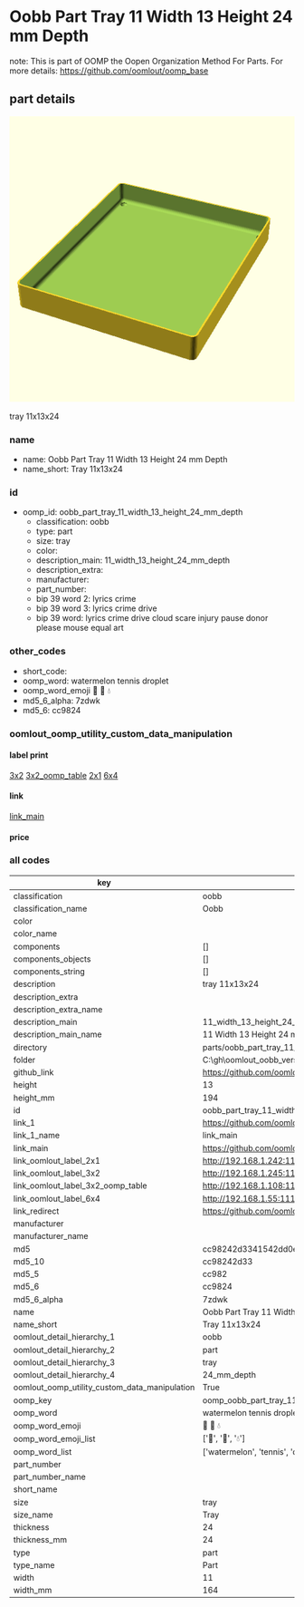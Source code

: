# Oobb Part Tray 11 Width 13 Height 24 mm Depth  

note: This is part of OOMP the Oopen Organization Method For Parts. For more details: https://github.com/oomlout/oomp_base

##  part details
  

[![](3dpr.png)](3dpr.png)

tray 11x13x24



### name
* name: Oobb Part Tray 11 Width 13 Height 24 mm Depth
* name_short: Tray 11x13x24 
### id
* oomp_id: oobb_part_tray_11_width_13_height_24_mm_depth
  * classification: oobb
  * type: part
  * size: tray
  * color: 
  * description_main: 11_width_13_height_24_mm_depth
  * description_extra: 
  * manufacturer: 
  * part_number: 
  * bip 39 word 2: lyrics crime
  * bip 39 word 3: lyrics crime drive
  * bip 39 word: lyrics crime drive cloud scare injury pause donor please mouse equal art

### other_codes
* short_code: 
* oomp_word: watermelon tennis droplet
* oomp_word_emoji :watermelon: :tennis: :droplet:
* md5_6_alpha: 7zdwk
* md5_6: cc9824






### oomlout_oomp_utility_custom_data_manipulation
#### label print
[3x2](http://192.168.1.245:1112/?label=oomp%207zdwk)
[3x2_oomp_table](http://192.168.1.108:1112/?label=oomp%207zdwk)
[2x1](http://192.168.1.242:1112/?label=oomp%207zdwk)
[6x4](http://192.168.1.55:1112/?label=oomp%207zdwk)    

#### link

[link_main](https://github.com/oomlout/oomlout_oobb_version_4_generated_parts/tree/main/navigation_oomp/oobb/part/tray/11_width_13_height_24_mm_depth/part)                              

#### price







### all codes 
| key | value |  
| --- | --- |  
| classification | oobb |  
| classification_name | Oobb |  
| color |  |  
| color_name |  |  
| components | [] |  
| components_objects | [] |  
| components_string | [] |  
| description | tray 11x13x24 |  
| description_extra |  |  
| description_extra_name |  |  
| description_main | 11_width_13_height_24_mm_depth |  
| description_main_name | 11 Width 13 Height 24 mm Depth |  
| directory | parts/oobb_part_tray_11_width_13_height_24_mm_depth |  
| folder | C:\gh\oomlout_oobb_version_4_generated_parts\parts\oobb_part_tray_11_width_13_height_24_mm_depth |  
| github_link | https://github.com/oomlout/oomlout_oomp_part_src/tree/main/parts/oobb_part_tray_11_width_13_height_24_mm_depth |  
| height | 13 |  
| height_mm | 194 |  
| id | oobb_part_tray_11_width_13_height_24_mm_depth |  
| link_1 | https://github.com/oomlout/oomlout_oobb_version_4_generated_parts/tree/main/navigation_oomp/oobb/part/tray/11_width_13_height_24_mm_depth/part |  
| link_1_name | link_main |  
| link_main | https://github.com/oomlout/oomlout_oobb_version_4_generated_parts/tree/main/navigation_oomp/oobb/part/tray/11_width_13_height_24_mm_depth/part |  
| link_oomlout_label_2x1 | http://192.168.1.242:1112/?label=oomp%207zdwk |  
| link_oomlout_label_3x2 | http://192.168.1.245:1112/?label=oomp%207zdwk |  
| link_oomlout_label_3x2_oomp_table | http://192.168.1.108:1112/?label=oomp%207zdwk |  
| link_oomlout_label_6x4 | http://192.168.1.55:1112/?label=oomp%207zdwk |  
| link_redirect | https://github.com/oomlout/oomlout_oobb_version_4_generated_parts/tree/main/parts/oobb_tray_11_13_24 |  
| manufacturer |  |  
| manufacturer_name |  |  
| md5 | cc98242d3341542dd0e022be868ce42b |  
| md5_10 | cc98242d33 |  
| md5_5 | cc982 |  
| md5_6 | cc9824 |  
| md5_6_alpha | 7zdwk |  
| name | Oobb Part Tray 11 Width 13 Height 24 mm Depth |  
| name_short | Tray 11x13x24  |  
| oomlout_detail_hierarchy_1 | oobb |  
| oomlout_detail_hierarchy_2 | part |  
| oomlout_detail_hierarchy_3 | tray |  
| oomlout_detail_hierarchy_4 | 24_mm_depth |  
| oomlout_oomp_utility_custom_data_manipulation | True |  
| oomp_key | oomp_oobb_part_tray_11_width_13_height_24_mm_depth |  
| oomp_word | watermelon tennis droplet |  
| oomp_word_emoji | :watermelon: :tennis: :droplet: |  
| oomp_word_emoji_list | [':watermelon:', ':tennis:', ':droplet:'] |  
| oomp_word_list | ['watermelon', 'tennis', 'droplet'] |  
| part_number |  |  
| part_number_name |  |  
| short_name |  |  
| size | tray |  
| size_name | Tray |  
| thickness | 24 |  
| thickness_mm | 24 |  
| type | part |  
| type_name | Part |  
| width | 11 |  
| width_mm | 164 |  
